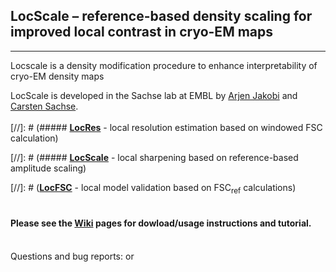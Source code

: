 ## LocScale – reference-based density scaling for improved local contrast in cryo-EM maps
---

Locscale is a density modification procedure to enhance interpretability of cryo-EM density maps  
  
LocScale is developed in the Sachse lab at EMBL by [Arjen Jakobi](@jakobi) and [Carsten Sachse](@sachse).
<br>   
[//]: # (##### [__LocRes__](https://git.embl.de/jakobi/LocScale/wikis/LocRes)   - local resolution estimation based on windowed FSC calculation)

[//]: # (##### [__LocScale__](https://git.embl.de/jakobi/LocScale/wikis/LocScale) - local sharpening based on reference-based amplitude scaling)

[//]: # ([__LocFSC__](https://git.embl.de/jakobi/LocScale/wikis/home/LocFSC)   - local model validation based on FSC<sub>ref</sub> calculations)  
<br>  
#### Please see the [__Wiki__](https://git.embl.de/jakobi/LocScale/wikis/home) pages for dowload/usage instructions and tutorial.

<br>
Questions and bug reports: <arjen.jakobi@embl.de> or <carsten.sachse@embl.de>